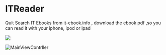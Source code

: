 ITReader
========

Quit Search IT Ebooks from it-ebook.info , download the ebook pdf ,so you can read it with your iphone, ipod or ipad


![](http://images.cnblogs.com/cnblogs_com/IlvDanping1024/617675/o_2A81DBB893C7E2FEB3BF30617B0BC8BF.png)

![MainViewContrller](http://images.cnblogs.com/cnblogs_com/IlvDanping1024/617675/o_0EBF9F1A3F3A3ABDE5B02C88844469BA.png)
